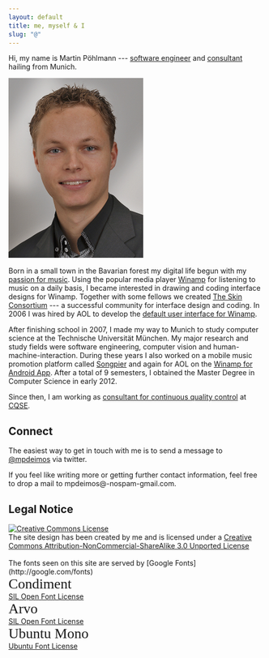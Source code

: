```yaml
--- 
layout: default
title: me, myself & I
slug: "@"
---
```


Hi, my name is Martin Pöhlmann --- [software engineer](/portfolio/dev) and [consultant](/work/cqse) hailing from Munich.

![This is me!](/res/misc/me.png)

Born in a small town in the Bavarian forest my digital life begun with my [passion for music](/music).
Using the popular media player [Winamp](http://winamp.com) for listening to music on a daily basis, I became interested in drawing and coding interface designs for Winamp.
Together with some fellows we created [The Skin Consortium](http://skinconsortium.com) --- a successful community for interface design and coding.
In 2006 I was hired by AOL to develop the [default user interface for Winamp](/work/nullsoft).

After finishing school in 2007, I made my way to Munich to study computer science at the Technische Universität München.
My major research and study fields were software engineering, computer vision and human-machine-interaction.
During these years I also worked on a mobile music promotion platform called [Songpier](/work/pierlane) and again for AOL on the [Winamp for Android App](/work/nullsoft).
After a total of 9 semesters, I obtained the Master Degree in Computer Science in early 2012.

Since then, I am working as [consultant for continuous quality control](/work/cqse) at [CQSE](http://www.cqse.eu).

Connect
-------

The easiest way to get in touch with me is to send a message to [@mpdeimos](http://twitter.com/mpdeimos) via twitter.

If you feel like writing more or getting further contact information, feel free to drop a mail to <a>mpdeimos@<span class="hidden">-nospam-</span>gmail.com</a>.


Legal Notice
------------

<div class="span-3">
<a rel="license" href="http://creativecommons.org/licenses/by-nc-sa/3.0/"><img alt="Creative Commons License" style="border-width:0" src="http://i.creativecommons.org/l/by-nc-sa/3.0/88x31.png" /></a>
</div>
The site design has been created by me and is licensed under a <a rel="license" href="http://creativecommons.org/licenses/by-nc-sa/3.0/">Creative Commons Attribution-NonCommercial-ShareAlike 3.0 Unported License</a>

<div class="clear">&nbsp;</div>
The fonts seen on this site are served by [Google Fonts](http://google.com/fonts)

<div class="span-6 append-1 first">
<p style="font-family: 'Condiment'; font-size: 2em; margin: 0;">Condiment</p>
<a href="http://scripts.sil.org/OFL">SIL Open Font License</a>
</div>

<div class="span-6 append-1">
<p style="font-family: 'Arvo'; font-size: 2em; margin: 0;">Arvo</p>
<a href="http://scripts.sil.org/OFL">SIL Open Font License</a>
</div>

<div class="span-6 last">
<p style="font-family: 'Ubuntu Mono'; font-size: 2em; margin: 0;">Ubuntu Mono</p>
<a href="http://font.ubuntu.com/ufl">Ubuntu Font License</a>
</div>
